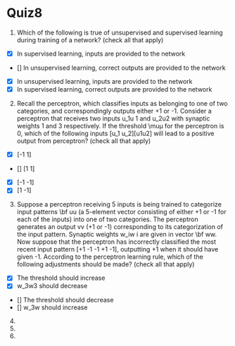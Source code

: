 # Quiz8

1. Which of the following is true of unsupervised and supervised learning during training of a network? (check all that apply)
- [x] In supervised learning, inputs are provided to the network
- [] In unsupervised learning, correct outputs are provided to the network
- [x] In unsupervised learning, inputs are provided to the network
- [x] In supervised learning, correct outputs are provided to the network

2. Recall the perceptron, which classifies inputs as belonging to one of two categories, and correspondingly outputs either +1 or -1. Consider a perceptron that receives two inputs u_1u 1​	  and u_2u2​ with synaptic weights 1 and 3 respectively. If the threshold \muμ for the perceptron is 0, which of the following inputs [u_1 u_2][u1​u2​] will lead to a positive output from perceptron? (check all that apply)
- [x] [-1 1]
- [] [1 1]
- [x] [-1 -1]
- [x] [1 -1]

3. Suppose a perceptron receiving 5 inputs is being trained to categorize input patterns \bf uu (a 5-element vector consisting of either +1 or -1 for each of the inputs) into one of two categories. The perceptron generates an output vv (+1 or -1) corresponding to its categorization of the input pattern. Synaptic weights w_iw i​  are given in vector \bf ww. Now suppose that the perceptron has incorrectly classified the most recent input pattern [+1 -1 -1 +1 -1], outputting +1 when it should have given -1. According to the perceptron learning rule, which of the following adjustments should be made? (check all that apply)
- [x] The threshold should increase 
- [x] w_3w3 should decrease
- [] The threshold should decrease
- [] w_3w  should increase

4. 


5. 


6.

